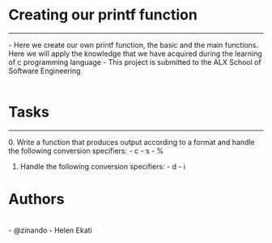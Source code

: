 # Creating our printf function
<hr>
  - Here we create our own printf function, the basic and the main functions. Here we will apply the knowledge that we have acquired during the learning of c programming language
  - This project is submitted to the ALX School of Software Engineering <br><br> 

# Tasks
<hr>
  0. Write a function that produces output according to a format and handle the following conversion specifiers:
    - c
    - s
    - %
  
  1. Handle the following conversion specifiers:
    - d
    - i
  
# Authors
<br>
  - @zinando
  - Helen Ekati

